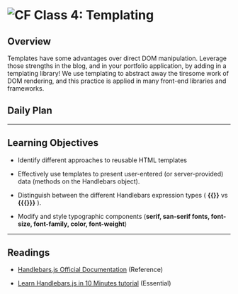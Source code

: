 ![CF](https://i.imgur.com/7v5ASc8.png)  Class 4: Templating
=======
## Overview
<!-- Provide a general overview of the daily concepts and processes that will be covered in lectures and labs -->

Templates have some advantages over direct DOM manipulation. Leverage those strengths in the blog, and in your portfolio application, by adding in a templating library! We use templating to abstract away the tiresome work of DOM rendering, and this practice is applied in many front-end libraries and frameworks.

## Daily Plan

<!-- - **Code review:** Let's take a deep look at yesterdays lab assignment
  - It's been a tough couple of days, as we've just kinda thrown you into the deep end with jQuery. That kind of immersion can kick in some survival instinct to help you find your way, and that's a good thing. From here on we will be working on refining our understanding of jQuery and ensuring that it effectively overlaps the fundamentals.

- **Assorted topics to hit quickly**
	- Typography: HUGE topic, as mentioned a couple of days ago; a few resources at bottom of this doc
	- [ECMAScript 2015](http://www.ecma-international.org/ecma-262/6.0/)? What the heck is [ECMA](http://www.ecma-international.org/)?
	- [ES6 template literals](https://developer.mozilla.org/en-US/docs/Web/JavaScript/Reference/Template_literals) docs, and [an article on them by Addy Osmani](https://developers.google.com/web/updates/2015/01/ES6-Template-Strings).
		- Why? Take a look at these two things...
		- Remember that annoying concatenated assignment of the `var option` from  from yesterday...
			- `'<option value="' + authorName + '">' + authorName + '</option>';`
		- That can be replaced with this!
			- `<option value="${authorName}">${authorName}</option>`;
		- WAY less confusing!!!
	- Regular Expressions (RegEx)
  		- [*"Regular expressions are patterns used to match character combinations in strings. In JavaScript, regular expressions are also objects. These patterns are used with the exec and test methods of RegExp, and with the match, replace, search, and split methods of String. This chapter describes JavaScript regular expressions."*](https://developer.mozilla.org/en-US/docs/Web/JavaScript/Guide/Regular_Expressions)
  		- [**Eloquent Javascript**'s take on RegEx](http://eloquentjavascript.net/09_regexp.html)

**Templating (slides)**

- What is an HTML templating system?
- Why use templating - how is a templating system useful?

**Templating with [Handlebars.js](http://handlebarsjs.com/)**

- How did we do it on Day 2? Pulled it from the DOM
- Now with putting the template in the `<head>` means there's no concern with it displaying and no need to manage that any longer.
- Handlebars lets us get rid of a lot of the "[brittle](http://lmgtfy.com/?q=brittle+code)" jQuery.
- Look at the [tryhandlebarsjs.com](http://tryhandlebarsjs.com/) demos!

- [Code demo](https://github.com/codefellows/301-04-handlebars-demo) for us to hack together!

- **Lab prep**
	- Let's review the starter code and TODOs!
  	- The skinny: you're getting rid of the old templating and replacing it with Handlebars!
  	- 'Staches FTW!
  	- **{{WIN}}** -->

---

## Learning Objectives
<!--
ABCD:
  Audience: Program participants
  Behavior: Expected learning/behavior changes/results
  Condition:
    Circumstances that lead to change/result
    When change/result are expected to occur
  Degree: How much change occurs (%) for how many participants (#)
-->

* Identify different approaches to reusable HTML templates

* Effectively use templates to present user-entered (or server-provided) data (methods on the Handlebars object).

* Distinguish between the different Handlebars expression types ( **{{}}** vs **{{{}}}** ).

* Modify and style typographic components (**serif, san-serif fonts, font-size, font-family, color, font-weight**)

---

## Readings
<!-- List of readings required for this content; readings being completed by the start of this lecture -->

* [Handlebars.js Official Documentation](http://handlebarsjs.com/) (Reference)

* [Learn Handlebars.js in 10 Minutes tutorial](http://tutorialzine.com/2015/01/learn-handlebars-in-10-minutes/) (Essential)
